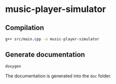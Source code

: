 # music-player-simulator

## Compilation

```sh
g++ src/main.cpp -o music-player-simulator
```

## Generate documentation

```sh
doxygen
```

The documentation is generated into the `doc` folder.
